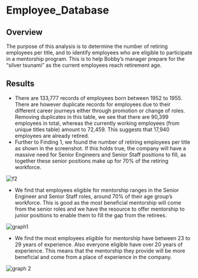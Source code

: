 # Employee_Database
## Overview 
The purpose of this analysis is to determine the number of retiring employees per title, and to identify employees who are eligible to participate in a mentorship program. This is to help Bobby’s manager prepare for the “silver tsunami” as the current employees reach retirement age. 
## Results
- There are 133,777 records of employees born between 1952 to 1955. There are however duplicate records for employees due to their different career journeys either through promotion or change of roles. Removing duplicates in this table, we see that there are 90,399 employees in total, whereas the currently working employees (from unique titles table) amount to 72,459. This suggests that 17,940 employees are already retired.
- Further to Finding 1, we found the number of retiring employees per title as shown in the screenshot. If this holds true, the company will have a massive need for Senior Engineers and Senior Staff positions to fill, as together these senior positions make up for 70% of the retiring workforce.

 ![f2](https://user-images.githubusercontent.com/67567087/154821880-5b97e14d-431f-423f-85cd-f938aa765d82.PNG)
- We find that employees eligible for mentorship ranges in the Senior Engineer and Senior Staff roles, around 70% of their age group’s workforce. This is good as the most beneficial mentorship will come from the senior roles and we have the resource to offer mentorship to junior positions to enable them to fill the gap from the retirees.

 ![graph1](https://user-images.githubusercontent.com/67567087/154821903-0499a668-2b07-4373-afc8-f8a6d12fe019.PNG)
- We find the most employees eligible for mentorship have between 23 to 29 years of experience. Also everyone eligible have over 20 years of experience. This means that the mentorship they provide will be more beneficial and come from a place of experience in the company.
 
 ![graph 2](https://user-images.githubusercontent.com/67567087/154821925-9fc6495c-462c-4a83-9956-bb6712069515.PNG)
